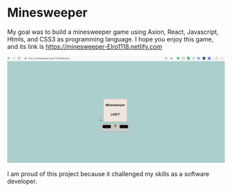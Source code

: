 # Minesweeper

My goal was to build a minesweeper game using Axion, React, Javascript, Htmls, and CSS3 as programming language. I hope you enjoy this game, and its link is https://minesweeper-Elro1118.netlify.com

<img src="src/images/MineSweeper.gif"/>

I am proud of this project because it challenged my skills as a software developer.
